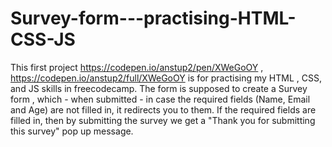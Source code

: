 # Survey-form---practising-HTML-CSS-JS

This first project https://codepen.io/anstup2/pen/XWeGoOY ,  https://codepen.io/anstup2/full/XWeGoOY is for practising my HTML , CSS, and JS skills in freecodecamp.
The form is supposed to create a Survey form ,  which - when submitted - in case the required fields (Name, Email and Age) are not filled in, it redirects you to them.
If the required fields are filled in, then by submitting the survey we get a "Thank you for submitting this survey" pop up message.
